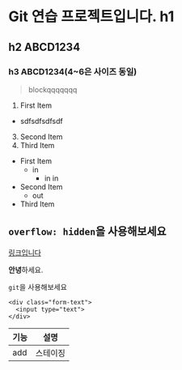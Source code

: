 # Git 연습 프로젝트입니다. h1
## h2 ABCD1234

### h3 ABCD1234(4~6은 사이즈 동일)

> blockqqqqqqq

1. First Item
  - sdfsdfsdfsdf
3. Second Item
4. Third Item

- First Item
  - in
    - in in
- Second Item
  - out
- Third Item

`overflow: hidden`을 사용해보세요
-------------
[링크입니다](https://www.naver.com)

**안녕**하세요.

`git`을 사용해보세요

```
<div class="form-text">
  <input type="text">
</div>
```

|기능|설명|
|----------|-----------|
|add|스테이징|
